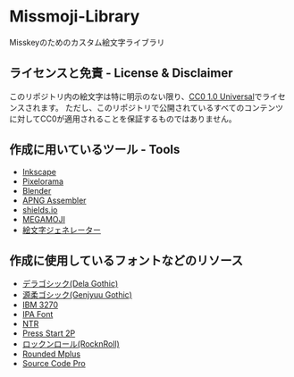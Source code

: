 # Missmoji-Library

Misskeyのためのカスタム絵文字ライブラリ

## ライセンスと免責 - License & Disclaimer

このリポジトリ内の絵文字は特に明示のない限り、[CC0 1.0 Universal](https://creativecommons.org/publicdomain/zero/1.0/)でライセンスされます。
ただし、このリポジトリで公開されているすべてのコンテンツに対してCC0が適用されることを保証するものではありません。

## 作成に用いているツール - Tools

- [Inkscape](https://inkscape.org/)
- [Pixelorama](https://github.com/Orama-Interactive/Pixelorama)
- [Blender](https://www.blender.org/)
- [APNG Assembler](https://apngasm.sourceforge.net/)
- [shields.io](https://shields.io/)
- [MEGAMOJI](https://zk-phi.github.io/MEGAMOJI/)
- [絵文字ジェネレーター](https://emoji-gen.ninja/)

## 作成に使用しているフォントなどのリソース

- [デラゴシック(Dela Gothic)](https://github.com/syakuzen/DelaGothic)
- [源柔ゴシック(Genjyuu Gothic)](http://jikasei.me/font/genjyuu/)
- [IBM 3270](https://github.com/rbanffy/3270font)
- [IPA Font](https://moji.or.jp/ipafont/)
- [NTR](https://fonts.google.com/specimen/NTR)
- [Press Start 2P](https://github.com/codeman38/PressStart2P)
- [ロックンロール(RocknRoll)](https://github.com/fontworks-fonts/RocknRoll)
- [Rounded Mplus](http://jikasei.me/font/rounded-mplus/)
- [Source Code Pro](https://github.com/adobe-fonts/source-code-pro)
